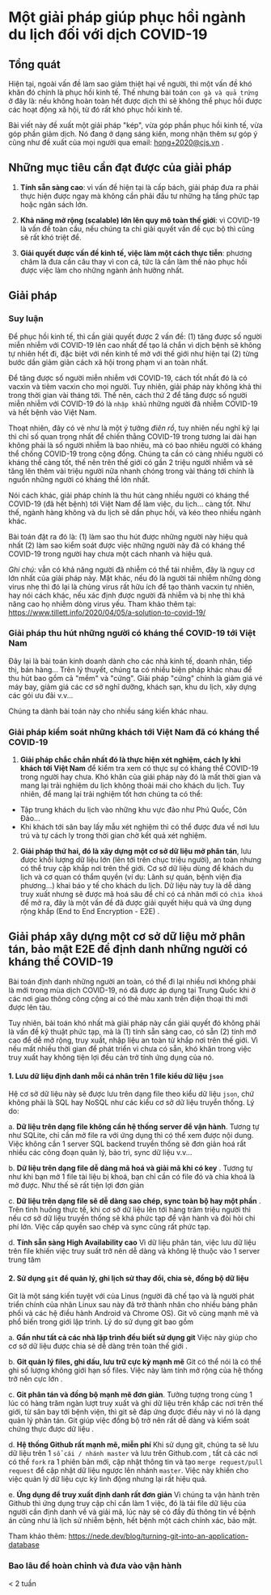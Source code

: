 # Một giải pháp giúp phục hồi ngành du lịch đối với dịch COVID-19


## Tổng quát 

Hiện tại, ngoài vấn đề làm sao giảm thiệt hại về người, thì một vấn đề khó khăn đó chính là phục hồi kinh tế. Thế nhưng bài toán `con gà và quả trứng` ở đây là: nếu không hoàn toàn hết được dịch thì sẽ không thể phục hồi được các hoạt động xã hội, từ đó rất khó phục hồi kinh tế. 

Bài viết này đề xuất một giải pháp "kép", vừa góp phần phục hồi kinh tế, vừa góp phần giảm dịch. Nó đang ở dạng sáng kiến, mong nhận thêm sự góp ý cũng như đề xuất của mọi người qua email: hong+2020@cjs.vn . 


## Những mục tiêu cần đạt được của giải pháp

1. **Tính sẵn sàng cao**: vì vấn đề hiện tại là cấp bách, giải pháp đưa ra phải thực hiện được ngay mà không cần phải đầu tư những hạ tầng phức tạp hoặc ngân sách lớn. 

2. **Khả năng mở rộng (scalable) lớn lên quy mô toàn thế giới**: vì COVID-19 là vấn đề toàn cầu, nếu chúng ta chỉ giải quyết vấn đề cục bộ thì cũng sẽ rất khó triệt để. 

3. **Giải quyết được vấn đề kinh tế, việc làm một cách thực tiễn**: phương châm là đưa cần câu thay vì con cá, tức là cần làm thế nào phục hồi được việc làm cho những ngành ảnh hưởng nhất. 

## Giải pháp

### Suy luận

Để phục hồi kinh tế, thì cần giải quyết được 2 vấn đề: (1) tăng được số người miễn nhiễm với COVID-19 lên cao nhất để tạo lá chắn vì dịch bệnh sẽ không tự nhiên hết đi, đặc biệt với nền kinh tế mở với thế giới như hiện tại (2) từng bước dần giảm giãn cách xã hội trong phạm vi an toàn nhất. 

Để tăng được số người miễn nhiễm với COVID-19, cách tốt nhất đó là có vacxin và tiêm vacxin cho mọi người. Tuy nhiên, giải pháp này không khả thi trong thời gian vài tháng tới. Thế nên, cách thứ 2 để tăng được số người miễn nhiễm với COVID-19 đó là `nhập khẩu` những người đã nhiễm COVID-19 và hết bệnh vào Việt Nam. 

Thoạt nhiên, đây có vẻ như là một ý tưởng *điên rồ*, tuy nhiên nếu nghĩ kỹ lại thì chỉ số quan trọng nhất để chiến thằng COVID-19 trong tương lai dài hạn không phải là số người nhiễm là bao nhiêu, mà có bao nhiêu người có kháng thể chống COVID-19 trong cộng đồng. Chúng ta cần có càng nhiều người có kháng thể càng tốt, thế nên trên thế giới có gần 2 triệu người nhiễm và sẽ tăng lên thêm vài triệu người nữa nhanh chóng trong vài tháng tới chính là nguồn những người có kháng thể lớn nhất. 

Nói cách khác, giải pháp chính là thu hút càng nhiều người có kháng thể COVID-19 (đã hết bệnh) tới Việt Nam để làm việc, du lịch... càng tốt. Như thế, ngành hàng không và du lịch sẽ dần phục hồi, và kéo theo nhiều ngành khác. 

Bài toán đặt ra đó là: (1) làm sao thu hút được những người này hiệu quả nhất (2) làm sao kiểm soát được việc những người này đã có kháng thể COVID-19 trong người hay chưa một cách nhanh và hiệu quả. 

_Ghi chú:_ vẫn có khả năng người đã nhiễm có thể tái nhiễm, đây là nguy cơ lớn nhất của giải pháp này. Mặt khác, nếu đó là người tái nhiễm những dòng virus nhẹ thì đó lại là chủng virus rất hữu ích để tạo thành vacxin tự nhiên, hay nói cách khác, nếu xác định được người đã nhiễm và bị nhẹ thì khả năng cao họ nhiễm dòng virus yếu. Tham khảo thêm tại: https://www.tillett.info/2020/04/05/a-solution-to-covid-19/ 

### Giải pháp thu hút những người có kháng thể COVID-19 tới Việt Nam

Đây lại là bài toán kinh doanh dành cho các nhà kinh tế, doanh nhân, tiếp thị, bán hàng... Trên lý thuyết, chúng ta có nhiều biện pháp khác nhau để thu hút bao gồm cả "mềm" và "cứng". Giải pháp "cứng" chính là giảm giá vé máy bay, giảm giá các cơ sở nghĩ dưỡng, khách sạn, khu du lịch, xây dựng các gói ưu đãi v.v... 

Chúng ta dành bài toán này cho nhiều sáng kiến khác nhau. 

### Giải pháp kiểm soát những khách tới Việt Nam đã có kháng thể COVID-19 

1. **Giải pháp chắc chắn nhất đó là thực hiện xét nghiệm, cách ly khi khách tới Việt Nam** để kiểm tra xem có thực sự có kháng thể COVID-19 trong người hay chưa. Khó khăn của giải pháp này đó là mất thời gian và mang lại trải nghiệm du lịch không thoải mái cho khách du lịch. Tuy nhiên, để mang lại trải nghiệm tốt hơn chúng ta có thể:

- Tập trung khách du lịch vào những khu vực đảo như Phú Quốc, Côn Đảo...  
- Khi khách tới sân bay lấy mẫu xét nghiệm thì có thể được đưa về nơi lưu trú và tự cách ly trong thời gian chờ kết quả xét nghiệm. 


2. **Giải pháp thứ hai, đó là xây dựng một cơ sở dữ liệu mở phân tán**, lưu được khối lượng dữ liệu lớn (lên tới trên chục triệu người), an toàn nhưng có thể truy cập khắp nơi trên thế giới. Cơ sở dữ liệu dùng để khách du lịch và cơ quan có thẩm quyền (ví dụ: Lãnh sự quán, bệnh viện địa phương...) khai báo y tế cho khách du lịch. Dữ liệu này tuy là dễ dàng truy xuất nhưng sẽ được mã hoá sâu để chỉ có cá nhân mới có `chìa khoá` để mở ra, đây là một vấn đề đã được giải quyết hiệu quả và ứng dụng rộng khắp (End to End Encryption - E2E) . 

## Giải pháp xây dựng một cơ sở dữ liệu mở phân tán, bảo mật E2E để định danh những người có kháng thể COVID-19

Bài toán định danh những người an toàn, có thể đi lại nhiều nơi không phải là mới trong mùa dịch COVID-19, nó đã được áp dụng tại Trung Quốc khi ở các nơi giao thông công cộng ai có thẻ màu xanh trên điện thoại thì mới được lên tàu. 

Tuy nhiên, bài toán khó nhất mà giải pháp này cần giải quyết đó không phải là vấn đề kỹ thuật phức tạp, mà là (1) tính sẵn sàng cao, có sẵn (2) tính mở cao để dễ mở rộng, truy xuất, nhập liệu an toàn từ khắp nơi trên thế giới. Vì nếu mất nhiều thời gian để phát triển vì chưa có sẵn, khó khăn trong việc truy xuất hay không tiện lợi đều cản trở tính ứng dụng của nó. 


#### 1. Lưu dữ liệu định danh mỗi cá nhân trên 1 file kiểu dữ liệu `json` 

Hệ cơ sở dữ liệu này sẽ được lưu trên dạng file theo kiểu dữ liệu `json`, chứ không phải là SQL hay NoSQL như các kiểu cơ sở dữ liệu truyển thống. Lý do:

a. **Dữ liệu trên dạng file không cần hệ thống server để vận hành**. Tương tự như SQLite, chỉ cần mở file ra với ứng dụng thì có thể xem được nội dung. Việc không cần 1 server SQL backend truyền thống sẽ đơn giản hoá rất nhiều các công đoạn quản lý, bảo trì, sync dữ liệu v.v... 


b. **Dữ liệu trên dạng file dễ dàng mã hoá và giải mã khi có key** . Tương tự như khi bạn mở 1 file tài liệu bị khoá, bạn chỉ cần có file đó và chìa khoá là mở được. Như thế sẽ rất tiện lợi đơn giản 

c. **Dữ liệu trên dạng file sẽ dễ dàng sao chép, sync toàn bộ hay một phần** . Trên tình huống thực tế, khi cơ sở dữ liệu lên tới hàng trăm triệu người thì nếu cơ sở dữ liệu truyền thống sẽ khá phức tạp để vận hành và đòi hỏi chi phí lớn. Việc cấp quyền sao chép và sync cũng rất phức tạp. 

d. **Tính sẵn sàng High Availability cao** Vì dữ liệu phân tán, việc lưu dữ liệu trên file khiến việc truy suất trở nên dễ dàng và không lệ thuộc vào 1 server trung tâm

#### 2. Sử dụng `git` để quản lý, ghi lịch sử thay đổi, chia sẻ, đồng bộ dữ liệu

Git là một sáng kiến tuyệt với của Linus (người đã chế tạo và là người phát triển chính của nhân Linux sau này đã trở thành nhân cho nhiều bảng phân phối và các hệ điều hành Android và Chrome OS). Git vô cùng mạnh mẽ và phổ biến trong giới lập trình. Lý do sử dụng git bao gồm

a. **Gần như tất cả các nhà lập trình đều biết sử dụng git** Việc này giúp cho cơ sở dữ liệu được chia sẻ dễ dàng trên toàn thế giới . 

b. **Git quản lý files, ghi dấu, lưu trữ cực kỳ mạnh mẽ** Git có thể nói là có thể ghi số lượng không giới hạn số files. Việc này làm tính mở rộng của hệ thống trở nên cực lớn . 

c. **Git phân tán và đồng bộ mạnh mẽ đơn giản**. Tưởng tượng trong cùng 1 lúc có hàng  trăm ngàn lượt truy xuất và ghi dữ liệu trên khắp các nơi trên thế giới, từ sân bay tới bệnh viện, thì git sẽ đáp ứng được điều này vì nó là dạng quản lý phân tán. Git giúp việc đồng bộ trở nên rất dễ dàng và kiểm soát chứng thực được dữ liệu . 

d. **Hệ thống Github rất mạnh mẽ, miễn phí** Khi sử dụng git, chúng ta sẽ lưu dữ liệu trên 1 `sổ cái / nhánh master` và lưu trên Github.com , tất cả các nơi có thể `fork` ra 1 phiên bản mới, cập nhật thông tin và tạo `merge request/pull request` để cập nhật dữ liệu ngược lên nhánh `master`. Việc này khiến cho việc quản lý dữ liệu cực kỳ linh động nhưng lại rất hiệu quả. 

e. **Ứng dụng để truy xuất định danh rất đơn giản** Vì chúng ta vận hành trên Github thì ứng dụng truy cập chỉ cần làm 1 việc, đó là tải file dữ liệu của người cần định danh về và giải mã, lúc này sẽ có đầy đủ thông tin về bệnh án cũng như là lịch sử nhiễm bệnh, hết bệnh một cách chính xác, bảo mật. 

Tham khảo thêm: https://nede.dev/blog/turning-git-into-an-application-database

### Bao lâu để hoàn chỉnh và đưa vào vận hành
< 2 tuần
